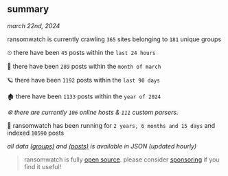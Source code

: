 
## summary
_march 22nd, 2024_

ransomwatch is currently crawling `365` sites belonging to `181` unique groups

⏲ there have been `45` posts within the `last 24 hours`

🦈 there have been `289` posts within the `month of march`

🪐 there have been `1192` posts within the `last 90 days`

🏚 there have been `1133` posts within the `year of 2024`

_⚙️ there are currently `106` online hosts & `111` custom parsers._

🦕 ransomwatch has been running for `2 years, 6 months and 15 days` and indexed `10590` posts

_all data  [(groups)](http://ransomwhat.telemetry.ltd/groups) and [(posts)](http://ransomwhat.telemetry.ltd/posts) is available in JSON (updated hourly)_

> ransomwatch is fully [open source](https://github.com/joshhighet/ransomwatch#ransomwatch--). please consider [sponsoring](https://github.com/sponsors/joshhighet) if you find it useful!
